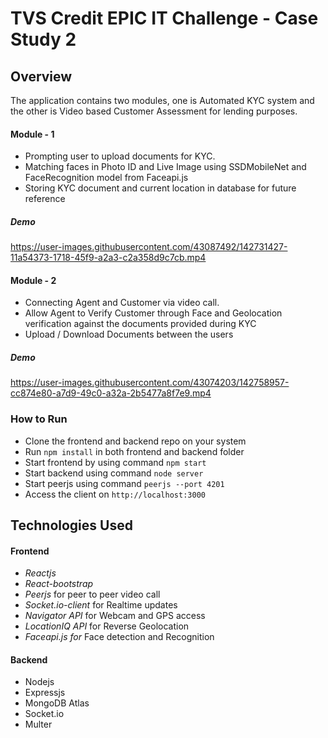 # TVS Credit EPIC IT Challenge - Case Study 2

## Overview
The application contains two modules, one is Automated KYC system and the other is Video based Customer Assessment for lending purposes.


#### Module - 1
- Prompting user to upload documents for KYC.
- Matching faces in Photo ID and Live Image using SSDMobileNet and FaceRecognition model from Faceapi.js
- Storing KYC document and current location in database for future reference

##### Demo
https://user-images.githubusercontent.com/43087492/142731427-11a54373-1718-45f9-a2a3-c2a358d9c7cb.mp4


#### Module - 2
- Connecting Agent and Customer via video call. 
- Allow Agent to Verify Customer through Face and Geolocation verification against the documents provided during KYC
- Upload / Download Documents between the users


##### Demo
https://user-images.githubusercontent.com/43074203/142758957-cc874e80-a7d9-49c0-a32a-2b5477a8f7e9.mp4


### How to Run
- Clone the frontend and backend repo on your system
- Run ```npm install``` in both frontend and backend folder
- Start frontend by using command ```npm start```
- Start backend using command ```node server```
- Start peerjs using command ```peerjs --port 4201```
- Access the client on ```http://localhost:3000```


## Technologies Used

#### Frontend
- *Reactjs*
- *React-bootstrap*
- *Peerjs* for peer to peer video call
- *Socket.io-client* for Realtime updates
- *Navigator API* for Webcam and GPS access
- *LocationIQ API* for Reverse Geolocation
- *Faceapi.js for* Face detection and Recognition

#### Backend
- Nodejs
- Expressjs
- MongoDB Atlas
- Socket.io
- Multer



